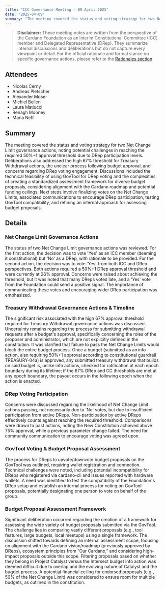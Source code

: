 ```yaml
---
title: "ICC Governance Meeting - 09 April 2025"
date: "2025-04-09"
summary: "The meeting covered the status and voting strategy for two Net Change Limit governance actions, noting potential challenges in reaching the required 50%+1 approval threshold due to DRep participation levels. Deliberations also addressed the high 67% threshold for Treasury Withdrawal actions, the unclear process following budget approval, and concerns regarding DRep voting engagement. Discussions included the technical feasibility of using GovTool for DRep voting and the complexities of creating a standardized assessment framework for diverse budget proposals, considering alignment with the Cardano roadmap and potential funding ceilings. Next steps involve finalizing votes on the Net Change Limits, associated communications to encourage DRep participation, testing GovTool compatibility, and refining an internal approach for assessing budget proposals."
---
```


> **Disclaimer:** These meeting notes are written from the perspective of the Cardano Foundation as an Interim Constitutional Committee (ICC) member and Delegated Representative (DRep). They summarize internal discussions and deliberations but do not capture every viewpoint or detail. For the official rationale and formal stance on specific governance actions, please refer to the [Rationales section](../Rationales/README.md).

## Attendees  

- Nicolas Cerny
- Andreas Pletscher
- Alexander Moser
- Michiel Bellen
- Laura Matiucci
- Renagh Mooney
- Maria Neff

## Summary  

The meeting covered the status and voting strategy for two Net Change Limit governance actions, noting potential challenges in reaching the required 50%+1 approval threshold due to DRep participation levels. Deliberations also addressed the high 67% threshold for Treasury Withdrawal actions, the unclear process following budget approval, and concerns regarding DRep voting engagement. Discussions included the technical feasibility of using GovTool for DRep voting and the complexities of creating a standardized assessment framework for diverse budget proposals, considering alignment with the Cardano roadmap and potential funding ceilings. Next steps involve finalizing votes on the Net Change Limits, associated communications to encourage DRep participation, testing GovTool compatibility, and refining an internal approach for assessing budget proposals.

## Details  

### Net Change Limit Governance Actions

The status of two Net Change Limit governance actions was reviewed. For the first action, the decision was to vote 'Yes' as an ICC member (deeming it constitutional) but 'No' as a DRep, with rationale to be provided. For the second action, the decision was to vote 'Yes' from both ICC and DRep perspectives. Both actions required a 50%+1 DRep approval threshold and were currently at 26% approval. Concerns were raised about achieving the threshold, but it was noted that many DReps voted late, and a 'Yes' vote from the Foundation could send a positive signal. The importance of communicating these votes and encouraging wider DRep participation was emphasized.

### Treasury Withdrawal Governance Actions & Timeline

The significant risk associated with the high 67% approval threshold required for Treasury Withdrawal governance actions was discussed. Uncertainty remains regarding the process for submitting withdrawal requests after a budget's approval, specifically concerning the roles of the proposer and administrator, which are not explicitly defined in the constitution. It was clarified that failure to pass the Net Change Limits would block the entire budget process. Once a budget (submitted as an info action, also requiring 50%+1 approval according to constitutional guardrail TREASURY-04a) is approved, any submitted treasury withdrawal that builds on said budget is, unlike info actions, checked for ratification at each epoch boundary during its lifetime; if the 67% DRep and CC thresholds are met at any epoch boundary, the payout occurs in the following epoch when the action is enacted.

### DRep Voting Participation

Concerns were discussed regarding the likelihood of Net Change Limit actions passing, not necessarily due to 'No' votes, but due to insufficient participation from active DReps. Non-participation by active DReps effectively counts against reaching the required threshold. Comparisons were drawn to past actions, noting the New Constitution achieved above 75% approval, while a previous parameter change failed. The need for community communication to encourage voting was agreed upon.

### GovTool Voting & Budget Proposal Assessment

The process for DReps to upvote/downvote budget proposals on the GovTool was outlined, requiring wallet registration and connection. Technical challenges were noted, including potential incompatibility for DReps who registered via cardano-cli and issues reported with hardware wallets. A need was identified to test the compatibility of the Foundation's DRep setup and establish an internal process for voting on GovTool proposals, potentially designating one person to vote on behalf of the group.

### Budget Proposal Assessment Framework

Significant deliberation occurred regarding the creation of a framework for assessing the wide variety of budget proposals submitted via the GovTool. The challenge lies in comparing vastly different proposals (e.g., tool features, large budgets, local meetups) using a single framework. The discussion shifted towards defining an internal assessment scope, focusing on alignment with the Cardano vision/roadmap (previously approved by DReps), ecosystem principles from “Our Cardano,” and considering high-impact proposals outside this scope. Filtering proposals based on whether they belong in Project Catalyst versus the Intersect budget info action was deemed difficult due to overlap and the evolving nature of Catalyst and the bugdet process. A potential financial ceiling for endorsed proposals (e.g., 50% of the Net Change Limit) was considered to ensure room for multiple budgets, as outlined in the constitution.
